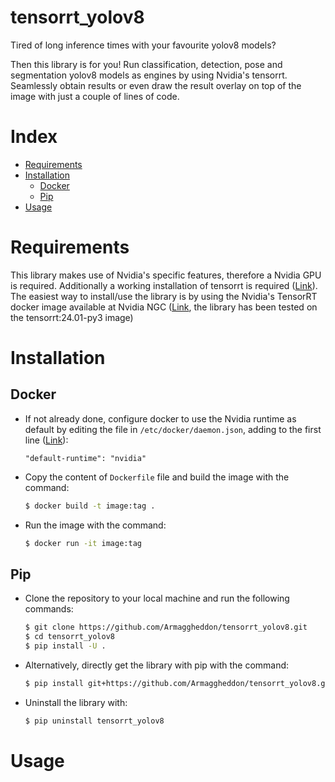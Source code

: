 # tensorrt_yolov8

Tired of long inference times with your favourite yolov8 models? 

Then this library is for you! Run classification, detection, pose and segmentation yolov8 models as engines by using Nvidia's tensorrt. Seamlessly obtain results or even draw the result overlay on top of the image with just a couple of lines of code.

# Index

- [Requirements](#requirements)
- [Installation](#Installation)
    - [Docker](#docker)
    - [Pip](#pip)
- [Usage](#usage)

# Requirements
This library makes use of Nvidia's specific features, therefore a Nvidia GPU is required. Additionally a working installation of tensorrt is required ([Link](https://docs.nvidia.com/deeplearning/tensorrt/install-guide/index.html)). The easiest way to install/use the library is by using the Nvidia's TensorRT docker image available at Nvidia NGC ([Link](https://catalog.ngc.nvidia.com/orgs/nvidia/containers/tensorrt), the library has been tested on the tensorrt:24.01-py3 image)

# Installation

## Docker

- If not already done, configure docker to use the Nvidia runtime as default by editing the file in `/etc/docker/daemon.json`, adding to the first line ([Link](https://docs.nvidia.com/dgx/nvidia-container-runtime-upgrade/index.html#:~:text=Use%20docker%20run%20with%20nvidia,file%20as%20the%20first%20entry.&text=You%20can%20then%20use%20docker%20run%20to%20run%20GPU%2Daccelerated%20containers.)):

    `"default-runtime": "nvidia"`

- Copy the content of `Dockerfile` file and build the image with the command:
    ```bash
    $ docker build -t image:tag .
    ```

- Run the image with the command:
    ```bash
    $ docker run -it image:tag
    ```

## Pip

- Clone the repository to your local machine and run the following commands:
    ```bash
    $ git clone https://github.com/Armaggheddon/tensorrt_yolov8.git
    $ cd tensorrt_yolov8
    $ pip install -U .
    ```

- Alternatively, directly get the library with pip with the command:
    ```bash
    $ pip install git+https://github.com/Armaggheddon/tensorrt_yolov8.git
    ```

- Uninstall the library with:
    ```bash
    $ pip uninstall tensorrt_yolov8
    ```

# Usage